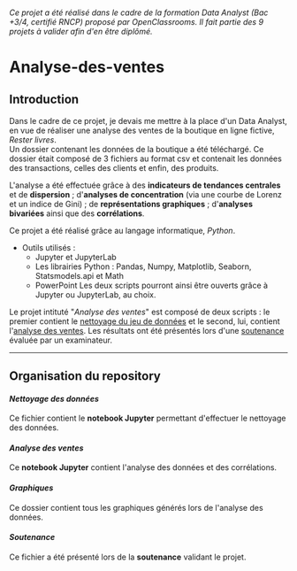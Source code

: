 ###### _Ce projet a été réalisé dans le cadre de la formation Data Analyst (Bac +3/4, certifié RNCP) proposé par OpenClassrooms. Il fait partie des 9 projets à valider afin d'en être diplômé_.

# Analyse-des-ventes

## Introduction

Dans le cadre de ce projet, je devais me mettre à la place d'un Data Analyst, en vue de réaliser une analyse des ventes de la boutique en ligne fictive, _Rester livres_.  
Un dossier contenant les données de la boutique a été téléchargé. Ce dossier était composé de 3 fichiers au format csv et contenait les données des transactions, celles des clients et enfin, des produits.  

L'analyse a été effectuée grâce à des **indicateurs de tendances centrales** et de **dispersion** ; d'**analyses de concentration** (via une courbe de Lorenz et un indice de Gini) ; de **représentations graphiques** ; d'**analyses bivariées** ainsi que des **corrélations**.

Ce projet a été réalisé grâce au langage informatique, _Python_.

* Outils utilisés :
  * Jupyter et JupyterLab
  * Les librairies Python : Pandas, Numpy, Matplotlib, Seaborn, Statsmodels.api et Math
  * PowerPoint
Les deux scripts pourront ainsi être ouverts grâce à Jupyter ou JupyterLab, au choix. 

Le projet intituté "_Analyse des ventes_" est composé de deux scripts : le premier contient le [nettoyage du jeu de données](https://github.com/anissalaza/Analyse-des-ventes/blob/f1bad10f1816501218e18c12f14d558383925957/Analyse%20des%20ventes.ipynb) et le second, lui, contient l'[analyse des ventes](https://github.com/anissalaza/Analyse-des-ventes/blob/f1bad10f1816501218e18c12f14d558383925957/Nettoyage%20des%20donn%C3%A9es.ipynb). Les résultats ont été présentés lors d'une [soutenance](https://github.com/anissalaza/Analyse-des-ventes/blob/f1bad10f1816501218e18c12f14d558383925957/Soutenance.pdf) évaluée par un examinateur.

------------------------------------------------

## Organisation du repository

#### *Nettoyage des données*
Ce fichier contient le **notebook Jupyter** permettant d'effectuer le nettoyage des données.

#### *Analyse des ventes*
Ce **notebook Jupyter** contient l'analyse des données et des corrélations.

#### *Graphiques*
Ce dossier contient tous les graphiques générés lors de l'analyse des données.

#### *Soutenance*
Ce fichier a été présenté lors de la **soutenance** validant le projet.
